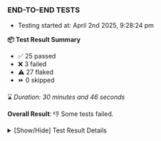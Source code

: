 ### END-TO-END TESTS

- Testing started at: April 2nd 2025, 9:28:24 pm

**📦 Test Result Summary**

- ✅ 25 passed
- ❌ 3 failed
- ⚠️ 27 flaked
- ⏩ 0 skipped

⌛ _Duration: 30 minutes and 46 seconds_

**Overall Result**: 👎 Some tests failed.



<details>
    <summary>[Show/Hide] Test Result Details</summary>
    <div markdown="1">

| Test | Browser | Test Case | Tags | Result |
| :---: | :---: | :--- | :---: | :---: |
| 1 | chromium-meshery-provider | Transition to disconnected state and then back to connected state | unstable | ⚠️ |
| 2 | chromium-meshery-provider | Transition to ignored state and then back to connected state | unstable | ⚠️ |
| 3 | chromium-meshery-provider | Transition to not found state and then back to connected state | unstable | ⚠️ |
| 4 | chromium-meshery-provider | Delete Kubernetes cluster connections | unstable | ⚠️ |
| 5 | chromium-meshery-provider | Verify Kanvas Snapshot using data-testid | unstable | ⚠️ |
| 6 | chromium-meshery-provider | Verify Performance Analysis Details | unstable | ⚠️ |
| 7 | chromium-meshery-provider | Verify Kanvas Details | unstable | ⚠️ |
| 8 | chromium-meshery-provider | Verify Meshery Adapter for Istio Section | unstable | ⚠️ |
| 9 | chromium-meshery-provider | Verify Configure Metrics Navigation and Settings | unstable | ⚠️ |
| 10 | chromium-meshery-provider | Configure Existing Istio adapter through Mesh Adapter URL from Management page | unstable | ⚠️ |
| 11 | chromium-meshery-provider | Ping Istio Adapter | unstable | ⚠️ |
| 12 | chromium-meshery-provider | Add performance profile with load generator &quot;fortio&quot; and service mesh &quot;None&quot; | unstable | ⚠️ |
| 13 | chromium-meshery-provider | View detailed result of a performance profile (Graph Visualiser) with load generator &quot;fortio&quot; and service mesh &quot;None&quot; | unstable | ⚠️ |
| 14 | chromium-meshery-provider | Edit the configuration of a performance profile with load generator &quot;fortio&quot; and service mesh &quot;None&quot; | unstable | ⚠️ |
| 15 | chromium-meshery-provider | Compare test of a performance profile with load generator &quot;fortio&quot; and service mesh &quot;None&quot; | unstable | ⚠️ |
| 16 | chromium-meshery-provider | Delete a performance profile with load generator &quot;fortio&quot; and service mesh &quot;None&quot; | unstable | ⚠️ |
| 17 | chromium-meshery-provider | Aggregation Charts are displayed |  | ❌ |
| 18 | chromium-meshery-provider | Connect to Meshery Istio Adapter and configure it |  | ❌ |
| 19 | chromium-meshery-provider | Toggle &quot;Send Anonymous Usage Statistics&quot; | unstable | ⚠️ |
| 20 | chromium-meshery-provider | Toggle &quot;Send Anonymous Performance Results&quot; | unstable | ⚠️ |
| 21 | chromium-local-provider | Add a cluster connection by uploading kubeconfig file | unstable | ⚠️ |
| 22 | chromium-local-provider | Transition to disconnected state and then back to connected state | unstable | ⚠️ |
| 23 | chromium-local-provider | Transition to ignored state and then back to connected state | unstable | ⚠️ |
| 24 | chromium-local-provider | Transition to not found state and then back to connected state | unstable | ⚠️ |
| 25 | chromium-local-provider | Delete Kubernetes cluster connections | unstable | ⚠️ |
| 26 | chromium-local-provider | Verify Kanvas Snapshot using data-testid | unstable | ⚠️ |
| 27 | chromium-local-provider | Verify Performance Analysis Details | unstable | ⚠️ |
| 28 | chromium-local-provider | Verify Meshery Adapter for Istio Section | unstable | ⚠️ |
| 29 | chromium-local-provider | Verify Configure Metrics Navigation and Settings | unstable | ⚠️ |
| 30 | chromium-local-provider | Configure Existing Istio adapter through Mesh Adapter URL from Management page | unstable | ⚠️ |
| 31 | chromium-local-provider | Ping Istio Adapter | unstable | ⚠️ |
| 32 | chromium-local-provider | Add performance profile with load generator &quot;fortio&quot; and service mesh &quot;None&quot; | unstable | ⚠️ |
| 33 | chromium-local-provider | View detailed result of a performance profile (Graph Visualiser) with load generator &quot;fortio&quot; and service mesh &quot;None&quot; | unstable | ⚠️ |
| 34 | chromium-local-provider | Edit the configuration of a performance profile with load generator &quot;fortio&quot; and service mesh &quot;None&quot; | unstable | ⚠️ |
| 35 | chromium-local-provider | Compare test of a performance profile with load generator &quot;fortio&quot; and service mesh &quot;None&quot; | unstable | ⚠️ |
| 36 | chromium-local-provider | Delete a performance profile with load generator &quot;fortio&quot; and service mesh &quot;None&quot; | unstable | ⚠️ |
| 37 | chromium-local-provider | Connect to Meshery Istio Adapter and configure it |  | ❌ |

</div>
</details>


<!-- To see the full report, please visit our CI/CD pipeline with reporter. -->